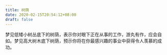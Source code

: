 ```yaml
---
title: 树荫
date: 2020-02-15T20:54:12+08:00
draft: false
---
```


梦见低矮小树丛底下的树荫，表示你对眼下正在从事的工作，游丸有作，应会自如。梦见高大树木底下树荫，预示你将在你最感兴趣的事业中获得令人羡慕的成功。